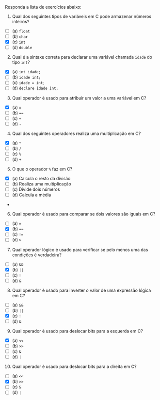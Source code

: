 Responda a lista de exercícios abaixo:

1. Qual dos seguintes tipos de variáveis em C pode armazenar números inteiros?
- [ ] (a) `float`
- [ ] (b) `char`
- [x] (c) `int`
- [ ] (d) `double`

2. Qual é a sintaxe correta para declarar uma variável chamada `idade` do tipo `int`?
- [x] (a) `int idade;`
- [ ] (b) `idade int;`
- [ ] (c) `idade = int;`
- [ ] (d) `declare idade int;`

3. Qual operador é usado para atribuir um valor a uma variável em C?
- [x] (a) `=`
- [ ] (b) `==`
- [ ] (c) `+`
- [ ] (d) `-`

4. Qual dos seguintes operadores realiza uma multiplicação em C?
- [x] (a) `*`
- [ ] (b) `/`
- [ ] (c) `%`
- [ ] (d) `+`

5. O que o operador `%` faz em C?
- [x] (a) Calcula o resto da divisão
- [ ] (b) Realiza uma multiplicação
- [ ] (c) Divide dois números
- [ ] (d) Calcula a média
-

6. Qual operador é usado para comparar se dois valores são iguais em C?
- [ ] (a) `=`
- [x] (b) `==`
- [ ] (c) `!=`
- [ ] (d) `>`

7. Qual operador lógico é usado para verificar se pelo menos uma das condições é verdadeira?
- [ ] (a) `&&`
- [x] (b) `||`
- [ ] (c) `!`
- [ ] (d) `&`

8. Qual operador é usado para inverter o valor de uma expressão lógica em C?
- [ ] (a) `&&`
- [ ] (b) `||`
- [x] (c) `!`
- [ ] (d) `&`

9. Qual operador é usado para deslocar bits para a esquerda em C?
- [x] (a) `<<`
- [ ] (b) `>>`
- [ ] (c) `&`
- [ ] (d) `|`

10. Qual operador é usado para deslocar bits para a direita em C?
- [ ] (a) `<<`
- [x] (b) `>>`
- [ ] (c) `&`
- [ ] (d) `|`
